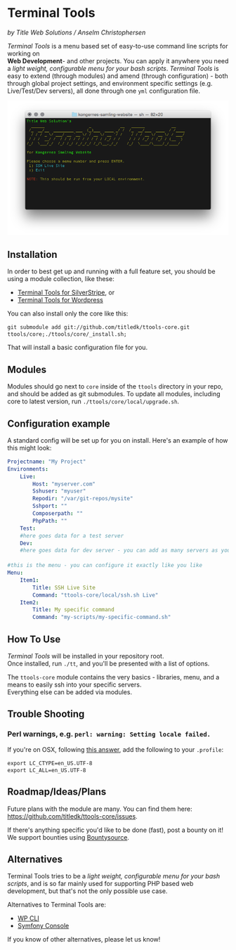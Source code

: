 # Terminal Tools

_by Title Web Solutions / Anselm Christophersen_


_Terminal Tools_ is a menu based set of easy-to-use command line scripts for working on    
**Web Development**- and other projects. You can apply it anywhere you need a _light weight,
configurable menu for your bash scripts_.
_Terminal Tools_ is easy to extend (through modules) and 
amend (through configuration) - both through global project settings, and environment specific settings 
(e.g. Live/Test/Dev servers), all done through one `yml` configuration file.


![Main menu](docs/img/ttools.png)


## Installation

In order to best get up and running with a full feature set, you should be using a module collection,
like these:

* [Terminal Tools for SilverStripe](https://github.com/titledk/ttools-silverstripe), or
* [Terminal Tools for Wordpress](https://github.com/CPHCloud/ttools-wordpress)

You can also install only the core like this:

```shell
git submodule add git://github.com/titledk/ttools-core.git ttools/core;./ttools/core/_install.sh;
```

That will install a basic configuration file for you.

## Modules

Modules should go next to `core` inside of the `ttools` directory in your repo, and should be
added as git submodules.
To update all modules, including core to latest version, run
`./ttools/core/local/upgrade.sh`.



## Configuration example

A standard config will be set up for you on install. Here's an example of how this might look:

```yml
Projectname: "My Project"
Environments:
	Live:
		Host: "myserver.com"
		Sshuser: "myuser"
		Repodir: "/var/git-repos/mysite"
		Sshport: ""
		Composerpath: ""
		PhpPath: ""
	Test:
	#here goes data for a test server
	Dev:
	#here goes data for dev server - you can add as many servers as you want

#this is the menu - you can configure it exactly like you like
Menu:
	Item1:
		Title: SSH Live Site
		Command: "ttools-core/local/ssh.sh Live"
	Item2:
		Title: My specific command
		Command: "my-scripts/my-specific-command.sh"
```


## How To Use

_Terminal Tools_ will be installed in your repository root.    
Once installed, run `./tt`, and you'll be presented with a list of options.

The `ttools-core` module contains the very basics - libraries, menu, and a means
to easily ssh into your specific servers.    
Everything else can be added via modules.


## Trouble Shooting

### Perl warnings, e.g. `perl: warning: Setting locale failed.`

If you're on OSX, following [this answer](http://stackoverflow.com/a/7413863), add the following to your `.profile`:

```shell
export LC_CTYPE=en_US.UTF-8
export LC_ALL=en_US.UTF-8
```

## Roadmap/Ideas/Plans

Future plans with the module are many. You can find them here:
<https://github.com/titledk/ttools-core/issues>.

If there's anything specific you'd like to be done (fast), post a bounty on it!
We support bounties using [Bountysource](https://www.bountysource.com).



## Alternatives

Terminal Tools tries to be a _light weight, configurable menu for your bash scripts_,
and is so far mainly used for supporting PHP based web development, but that's not
the only possible use case.

Alternatives to Terminal Tools are:

* [WP CLI](http://wp-cli.org)
* [Symfony Console](http://symfony.com/doc/current/components/console/introduction.html)

If you know of other alternatives, please let us know!



